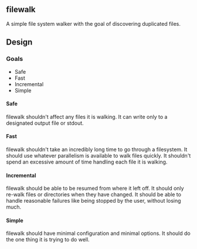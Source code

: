## filewalk

A simple file system walker with the goal of discovering duplicated files.

## Design

### Goals

- Safe
- Fast
- Incremental
- Simple

#### Safe

filewalk shouldn't affect any files it is walking.
It can write only to a designated output file or stdout.

#### Fast

filewalk shouldn't take an incredibly long time to go through a filesystem.
It should use whatever parallelism is available to walk files quickly.
It shouldn't spend an excessive amount of time handling each file it is walking.

#### Incremental

filewalk should be able to be resumed from where it left off.
It should only re-walk files or directories when they have changed.
It should be able to handle reasonable failures like being stopped by the user, without losing much.

#### Simple

filewalk should have minimal configuration and minimal options.
It should do the one thing it is trying to do well.
